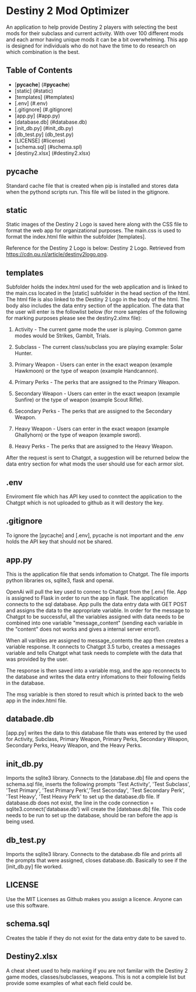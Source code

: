 # Destiny 2 Mod Optimizer 
An application to help provide Destiny 2 players with selecting the best mods for their subclass and current activity. With over 100 different mods and each armor having unique mods it can be a bit overwhelming. This app is designed for individuals who do not have the time to do research on which combination is the best. 

## Table of Contents
- [__pycache__] (#__pycache__)
- [static] (#static)
- [templates] (#templates)
- [.env] (#.env)
- [.gitignore] (#.gitignore)
- [app.py] (#app.py)
- [database.db] (#database.db)
- [init_db.py] (#init_db.py)
- [db_test.py] (db_test.py)
- [LICENSE] (#license)
- [schema.sql] (#schema.spl)
- [destiny2.xlsx] (#destiny2.xlsx)

## __pycache__
Standard cache file that is created when pip is installed and stores data when the pythond scripts run. This file will be listed in the gitignore.

## static
Static images of the Destiny 2 Logo is saved here along with the CSS file to format the web app for organizational purposes. The main.css is used to format the index.html file within the subfolder [templates].

Reference for the Destiny 2 Logo is below:
Destiny 2 Logo. Retrieved from https://cdn.pu.nl/article/destiny2logo.png. 

## templates 
Subfolder holds the index.html used for the web application and is linked to the main.css located in the [static] subfolder in the head section of the html. The html file is also linked to the Destiny 2 Logo in the body of the html. The body also includes the data entry section of the application. The data that the user will enter is the followlist below (for more samples of the following for marking purposes please see the destiny2.xlmx file):

1. Activity - The current game mode the user is playing. Common game modes would be Strikes, Gambit, Trials.

2. Subclass - The current class/subclass you are playing example: Solar Hunter.

3. Primary Weapon - Users can enter in the exact weapon (example Hawkmoon) or the type of weapon (example Handcannon). 

4. Primary Perks - The perks that are assigned to the Primary Weapon.

5. Secondary Weapon - Users can enter in the exact weapon (example Sunfire) or the type of weapon (example Scout Rifle). 

6. Secondary Perks - The perks that are assigned to the Secondary Weapon.

7. Heavy Weapon - Users can enter in the exact weapon (example Ghallyhorn) or the type of weapon (example sword). 

8. Heavy Perks - The perks that are assigned to the Heavy Weapon.

After the request is sent to Chatgpt, a suggestion will be returned below the data entry section for what mods the user should use for each armor slot. 

## .env
Enviroment file which has API key used to conntect the application to the Chatgpt which is not uploaded to github as it will destory the key.

## .gitignore 
To ignore the [pycache] and [.env], pycache is not important and the .env holds the API key that should not be shared.

## app.py
This is the application file that sends infomation to Chatgpt. The file imports python libraries os, sqlite3, flask and openai. 

OpenAi will pull the key used to connec to Chatgpt from the [.env] file.
App is assigned to Flask in order to run the app in flask.
The application connects to the sql database.
App pulls the data entry data with GET POST and assigns the data to the appropriate variable. In order for the message to Chatgpt to be successful, all the variables assigned with data needs to be combined into one variable "message_content" (sending each variable in the "content" does not works and gives a internal server error!). 

When all varibles are assigned to message_contents the app then creates a variable response. It connects to Chatgpt 3.5 turbo, creates a messages variable and tells Chatgpt what task needs to complete with the data that was provided by the user.

The response is then saved into a variable msg, and the app reconnects to the database and writes the data entry infomations to their following fields in the database. 

The msg variable is then stored to result which is printed back to the web app in the index.html file. 

## databade.db
[app.py] writes the data to this database file thats was entered by the used for Activity, Subclass, Primary Weapon, Primary Perks, Secondary Weapon, Secondary Perks, Heavy Weapon, and the Heavy Perks.

## init_db.py 
Imports the sqlite3 library. Connects to the [database.db] file and opens the schema.sql file, inserts the following prompts 'Test Activity', 'Test Subclass', 'Test Primary', 'Test Primary Perk','Test Seconday', 'Test Secondary Perk', 'Test Heavy', 'Test Heavy Perk' to set up the database.db file. If database.db does not exist, the line in the code connection = sqlite3.connect('database.db') will create the [datebase.db] file. This code needs to be run to set up the database, should be ran before the app is being used. 

## db_test.py
Imports the sqlite3 library. Connects to the database.db file and prints all the prompts that were assigned, closes database.db. Basically to see if the [init_db.py] file worked. 

## LICENSE
Use the MIT Licenses as Github makes you assign a licence. Anyone can use this software. 

## schema.sql
Creates the table if they do not exist for the data entry date to be saved to. 

## Destiny2.xlsx
A cheat sheet used to help marking if you are not familar with the Destiny 2 game modes, classes/subclasses, weapons. This is not a complele list but provide some examples of what each field could be. 